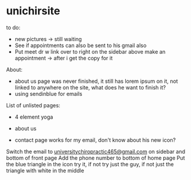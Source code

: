 # unichirsite


to do:
- new pictures -> still waiting
- See if appointments can also be sent to his gmail also
- Put meet dr w link over to right on the sidebar above make an appointment -> after i get the copy for it

About:
- about us page was never finished, it still has lorem ipsum on it, not linked to anywhere on the site, what does he want to finish it?
- using sendinblue for emails


List of unlisted pages:
- 4 element yoga
- about us

- contact page works for my email, don't know about his
new icon?

Switch the email to universitychiropractic465@gmail.com on sidebar and bottom of front page
Add the phone number to bottom of home page
Put the blue triangle in the icon try it, if not try just the guy, if not just the triangle with white in the middle
